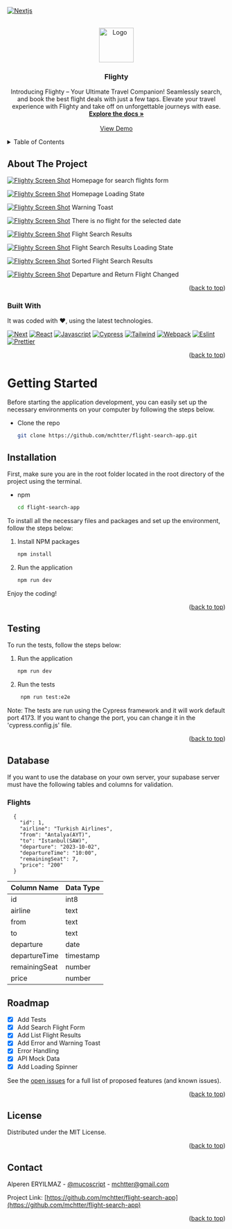 <a name="readme-top"></a>

[![Nextjs][nextjs-shield]][nextjs-url]

<br />
<div align="center">
  <a href="https://github.com/mchtter/flight-search-app">
    <img src="src/assets/logo.png" alt="Logo" width="80" height="80">
  </a>

  <h3 align="center">Flighty</h3>

  <p align="center">
    Introducing Flighty – Your Ultimate Travel Companion! Seamlessly search, and book the best flight deals with just a few taps. Elevate your travel experience with Flighty and take off on unforgettable journeys with ease.
    <br />
    <a href="https://github.com/mchtter/flight-search-app"><strong>Explore the docs »</strong></a>
    <br />
    <br />
    <a href="https://flighty.mucahit.dev/">View Demo</a>
  </p>
</div>

<details>
  <summary>Table of Contents</summary>
  <ol>
    <li>
      <a href="#about-the-project">About The Project</a>
      <ul>
        <li><a href="#built-with">Built With</a></li>
      </ul>
    </li>
    <li>
      <a href="#getting-started">Getting Started</a>
      <ul>
        <li><a href="#installation">Installation</a></li>
        <li><a href="#testing">Testing</a></li>
      </ul>
    </li>
    <li><a href="#database">Database</a></li>
    <li><a href="#roadmap">Roadmap</a></li>
    <li><a href="#license">License</a></li>
    <li><a href="#contact">Contact</a></li>
  </ol>
</details>

## About The Project

[![Flighty Screen Shot][product-screenshot-0]](https://flighty.mucahit.dev)
  Homepage for search flights form

[![Flighty Screen Shot][product-screenshot-2]](https://flighty.mucahit.dev)
  Homepage Loading State

[![Flighty Screen Shot][product-screenshot-1]](https://flighty.mucahit.dev)
  Warning Toast

[![Flighty Screen Shot][product-screenshot-4]](https://flighty.mucahit.dev)
  There is no flight for the selected date

[![Flighty Screen Shot][product-screenshot-5]](https://flighty.mucahit.dev)
  Flight Search Results

[![Flighty Screen Shot][product-screenshot-3]](https://flighty.mucahit.dev)
  Flight Search Results Loading State

[![Flighty Screen Shot][product-screenshot-6]](https://flighty.mucahit.dev)
  Sorted Flight Search Results

[![Flighty Screen Shot][product-screenshot-7]](https://flighty.mucahit.dev)
  Departure and Return Flight Changed

<p align="right">(<a href="#readme-top">back to top</a>)</p>



### Built With

It was coded with ♥️, using the latest technologies.

[![Next][Next.js]][Next-url]
[![React][React.js]][React-url]
[![Javascript][Javascript]][Javascript-url]
[![Cypress][Cypress]][Cypress-url]
[![Tailwind][Tailwind]][Tailwind-url]
[![Webpack][Webpack]][Webpack-url]
[![Eslint][Eslint]][Eslint-url]
[![Prettier][Prettier]][Prettier-url]

<p align="right">(<a href="#readme-top">back to top</a>)</p>



<!-- GETTING STARTED -->
# Getting Started

Before starting the application development, you can easily set up the necessary environments on your computer by following the steps below.

* Clone the repo
   ```sh
   git clone https://github.com/mchtter/flight-search-app.git
   ```
## Installation

First, make sure you are in the root folder located in the root directory of the project using the terminal.
* npm
  ```sh
  cd flight-search-app
  ```

To install all the necessary files and packages and set up the environment, follow the steps below:

1. Install NPM packages
   ```sh
   npm install
   ```
2. Run the application
   ```sh
   npm run dev
   ```

Enjoy the coding!

<p align="right">(<a href="#readme-top">back to top</a>)</p>

## Testing

To run the tests, follow the steps below:


1. Run the application
   ```sh
   npm run dev
   ```
2. Run the tests
   ```sh
    npm run test:e2e
   ```
Note: The tests are run using the Cypress framework and it will work default port 4173. If you want to change the port, you can change it in the 'cypress.config.js' file.
<p align="right">(<a href="#readme-top">back to top</a>)</p>

## Database
If you want to use the database on your own server, your supabase server must have the following tables and columns for validation.

### Flights
      {
        "id": 1,
        "airline": "Turkish Airlines",
        "from": "Antalya(AYT)",
        "to": "Istanbul(SAW)",
        "departure": "2023-10-02",
        "departureTime": "10:00",
        "remainingSeat": 7,
        "price": "200"
      }

| Column Name   | Data Type |
| ------------- | --------- |
| id            | int8      |
| airline       | text      |
| from          | text      |
| to            | text      |
| departure     | date      |
| departureTime | timestamp |
| remainingSeat | number    |
| price         | number    |

## Roadmap

- [x] Add Tests
- [x] Add Search Flight Form
- [x] Add List Flight Results
- [x] Add Error and Warning Toast
- [x] Error Handling
- [x] API Mock Data
- [x] Add Loading Spinner

See the [open issues](https://github.com/mchtter/flight-search-app/issues) for a full list of proposed features (and known issues).

<p align="right">(<a href="#readme-top">back to top</a>)</p>

## License

Distributed under the MIT License.

<p align="right">(<a href="#readme-top">back to top</a>)</p>

## Contact

Alperen ERYILMAZ - [@mucoscript](https://twitter.com/mucoscript) - mchtter@gmail.com

Project Link: [https://github.com/mchtter/flight-search-app](https://github.com/mchtter/flight-search-app)

<p align="right">(<a href="#readme-top">back to top</a>)</p>

[nextjs-shield]: https://img.shields.io/badge/-VIEW%20DEMO-black.svg?style=for-the-badge&logo=nextdotjs&colorB=111
[nextjs-url]: https://flighty.mucahit.dev/

[product-screenshot-0]: src/assets/docs/app-screenshot-0.png
[product-screenshot-1]: src/assets/docs/app-screenshot-1.png
[product-screenshot-2]: src/assets/docs/app-screenshot-2.png
[product-screenshot-3]: src/assets/docs/app-screenshot-3.png
[product-screenshot-4]: src/assets/docs/app-screenshot-4.png
[product-screenshot-5]: src/assets/docs/app-screenshot-5.png
[product-screenshot-6]: src/assets/docs/app-screenshot-6.png
[product-screenshot-7]: src/assets/docs/app-screenshot-7.png

[Next.js]: https://img.shields.io/badge/next.js-000000?style=for-the-badge&logo=nextdotjs&logoColor=white
[Next-url]: https://www.nextjs.org/
[React.js]: https://img.shields.io/badge/React.js-61DAFB?style=for-the-badge&logo=react&logoColor=white
[React-url]: https://www.react.dev/

[Javascript]: https://img.shields.io/badge/Javascript-F7DF1E?style=for-the-badge&logo=javascript&logoColor=white
[Javascript-url]: https://www.js.org/
[Cypress]: https://img.shields.io/badge/Cypress-17202C?style=for-the-badge&logo=cypress&logoColor=white
[Cypress-url]: https://www.cypress.io/
[Tailwind]: https://img.shields.io/badge/Tailwind-06B6D4?style=for-the-badge&logo=tailwindcss&logoColor=white
[Tailwind-url]: https://www.tailwindcss.com

[Webpack]: https://img.shields.io/badge/webpack-8DD6F9?style=for-the-badge&logo=webpack&logoColor=white
[Webpack-url]: https://webpack.js.org/

[Eslint]: https://img.shields.io/badge/eslint-4B32C3?style=for-the-badge&logo=eslint&logoColor=white
[Eslint-url]: https://www.eslint.org/
[Prettier]: https://img.shields.io/badge/prettier-F7B93E?style=for-the-badge&logo=prettier&logoColor=white
[Prettier-url]: https://www.prettier.io/
